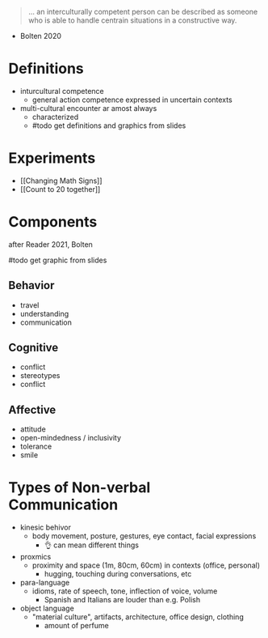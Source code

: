 > ... an interculturally competent person can be described as someone who is able to handle centrain situations in a constructive way.
- Bolten 2020

# Definitions
- inturcultural competence
	- general action competence expressed in uncertain contexts
- multi-cultural encounter ar amost always 
	- characterized
	- #todo get definitions and graphics from slides

# Experiments
- [[Changing Math Signs]]
- [[Count to 20 together]]

# Components
after Reader 2021, Bolten

#todo get graphic from slides
## Behavior
- travel
- understanding
- communication

## Cognitive
- conflict
- stereotypes
- conflict

## Affective
- attitude
- open-mindedness / inclusivity
- tolerance
- smile

# Types of Non-verbal Communication
- kinesic behivor
	- body movement, posture, gestures, eye contact, facial expressions
		- 👌 can mean different things
- proxmics
	- proximity and space (1m, 80cm, 60cm) in contexts (office, personal)
		- hugging, touching during conversations, etc
- para-language
	- idioms, rate of speech, tone, inflection of voice, volume
		- Spanish and Italians are louder than e.g. Polish
- object language
	- "material culture", artifacts, architecture, office design, clothing
		- amount of perfume
